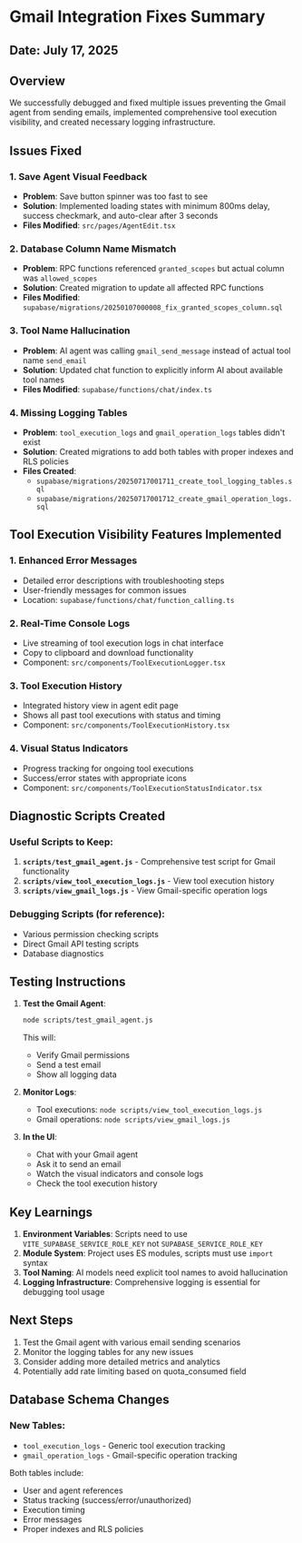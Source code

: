 # Gmail Integration Fixes Summary

## Date: July 17, 2025

## Overview
We successfully debugged and fixed multiple issues preventing the Gmail agent from sending emails, implemented comprehensive tool execution visibility, and created necessary logging infrastructure.

## Issues Fixed

### 1. Save Agent Visual Feedback
- **Problem**: Save button spinner was too fast to see
- **Solution**: Implemented loading states with minimum 800ms delay, success checkmark, and auto-clear after 3 seconds
- **Files Modified**: `src/pages/AgentEdit.tsx`

### 2. Database Column Name Mismatch
- **Problem**: RPC functions referenced `granted_scopes` but actual column was `allowed_scopes`
- **Solution**: Created migration to update all affected RPC functions
- **Files Modified**: `supabase/migrations/20250107000008_fix_granted_scopes_column.sql`

### 3. Tool Name Hallucination
- **Problem**: AI agent was calling `gmail_send_message` instead of actual tool name `send_email`
- **Solution**: Updated chat function to explicitly inform AI about available tool names
- **Files Modified**: `supabase/functions/chat/index.ts`

### 4. Missing Logging Tables
- **Problem**: `tool_execution_logs` and `gmail_operation_logs` tables didn't exist
- **Solution**: Created migrations to add both tables with proper indexes and RLS policies
- **Files Created**: 
  - `supabase/migrations/20250717001711_create_tool_logging_tables.sql`
  - `supabase/migrations/20250717001712_create_gmail_operation_logs.sql`

## Tool Execution Visibility Features Implemented

### 1. Enhanced Error Messages
- Detailed error descriptions with troubleshooting steps
- User-friendly messages for common issues
- Location: `supabase/functions/chat/function_calling.ts`

### 2. Real-Time Console Logs
- Live streaming of tool execution logs in chat interface
- Copy to clipboard and download functionality
- Component: `src/components/ToolExecutionLogger.tsx`

### 3. Tool Execution History
- Integrated history view in agent edit page
- Shows all past tool executions with status and timing
- Component: `src/components/ToolExecutionHistory.tsx`

### 4. Visual Status Indicators
- Progress tracking for ongoing tool executions
- Success/error states with appropriate icons
- Component: `src/components/ToolExecutionStatusIndicator.tsx`

## Diagnostic Scripts Created

### Useful Scripts to Keep:
1. **`scripts/test_gmail_agent.js`** - Comprehensive test script for Gmail functionality
2. **`scripts/view_tool_execution_logs.js`** - View tool execution history
3. **`scripts/view_gmail_logs.js`** - View Gmail-specific operation logs

### Debugging Scripts (for reference):
- Various permission checking scripts
- Direct Gmail API testing scripts
- Database diagnostics

## Testing Instructions

1. **Test the Gmail Agent**:
   ```bash
   node scripts/test_gmail_agent.js
   ```
   This will:
   - Verify Gmail permissions
   - Send a test email
   - Show all logging data

2. **Monitor Logs**:
   - Tool executions: `node scripts/view_tool_execution_logs.js`
   - Gmail operations: `node scripts/view_gmail_logs.js`

3. **In the UI**:
   - Chat with your Gmail agent
   - Ask it to send an email
   - Watch the visual indicators and console logs
   - Check the tool execution history

## Key Learnings

1. **Environment Variables**: Scripts need to use `VITE_SUPABASE_SERVICE_ROLE_KEY` not `SUPABASE_SERVICE_ROLE_KEY`
2. **Module System**: Project uses ES modules, scripts must use `import` syntax
3. **Tool Naming**: AI models need explicit tool names to avoid hallucination
4. **Logging Infrastructure**: Comprehensive logging is essential for debugging tool usage

## Next Steps

1. Test the Gmail agent with various email sending scenarios
2. Monitor the logging tables for any new issues
3. Consider adding more detailed metrics and analytics
4. Potentially add rate limiting based on quota_consumed field

## Database Schema Changes

### New Tables:
- `tool_execution_logs` - Generic tool execution tracking
- `gmail_operation_logs` - Gmail-specific operation tracking

Both tables include:
- User and agent references
- Status tracking (success/error/unauthorized)
- Execution timing
- Error messages
- Proper indexes and RLS policies 